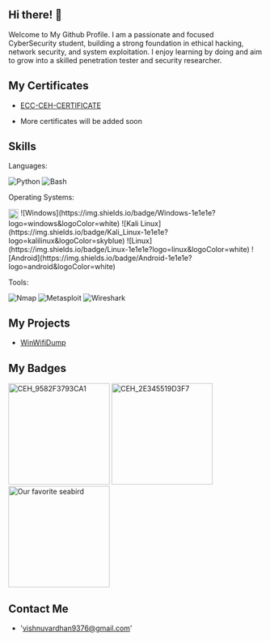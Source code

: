 ## Hi there! 👋

Welcome to My Github Profile.
I am a passionate and focused CyberSecurity student, building a strong foundation in ethical hacking, network security, and system exploitation. I enjoy learning by doing and aim to grow into a skilled penetration tester and security researcher.

## My Certificates
- <a href="https://drive.google.com/file/d/1kxxEByn6HF1QXGv0kXeOJXYfZIbv2TeS/view?usp=sharing" target="_blank"> ECC-CEH-CERTIFICATE </a>

- More certificates will be added soon

## Skills
Languages:

![Python](https://img.shields.io/badge/Python-1e1e1e?logo=python)
![Bash](https://img.shields.io/badge/Bash-1e1e1e?logo=gnubash&logoColor=white)



Operating Systems:

<img src="https://i.pinimg.com/1200x/af/93/d0/af93d0e61c2f5272b56b7a616295786b.jpg" width="20" style="vertical-align:middle"/>
![Windows](https://img.shields.io/badge/Windows-1e1e1e?logo=windows&logoColor=white)
![Kali Linux](https://img.shields.io/badge/Kali_Linux-1e1e1e?logo=kalilinux&logoColor=skyblue)
![Linux](https://img.shields.io/badge/Linux-1e1e1e?logo=linux&logoColor=white)
![Android](https://img.shields.io/badge/Android-1e1e1e?logo=android&logoColor=white)

Tools:

![Nmap](https://img.shields.io/badge/%F0%9F%93%A1_Nmap-1e1e1e?)
![Metasploit](https://img.shields.io/badge/%F0%9F%9B%A0%EF%B8%8F_Metasploit_Framework-1e1e2e?)
![Wireshark](https://img.shields.io/badge/%F0%9F%A6%88_Wireshark-1e1e1e?)

## My Projects
- <a href="https://github.com/vishnuuvardn/WinWifiDump" target="_blank">WinWifiDump</a>

## My Badges
<img width="200" height="200" alt="CEH_9582F3793CA1" src="https://github.com/user-attachments/assets/b2937b5c-eee4-4a2e-86cb-11b34e569d02" />
<img width="200" height="200" alt="CEH_2E345519D3F7" src="https://github.com/user-attachments/assets/7444cc63-2c1c-49fe-92a4-6c6b10f21f0d" />
<img width="200" height="200" alt="Our favorite seabird" src="https://github.com/user-attachments/assets/d74b8e3a-6d06-4b88-b190-b1e39b204498" />

## Contact Me
- 'vishnuvardhan9376@gmail.com'
